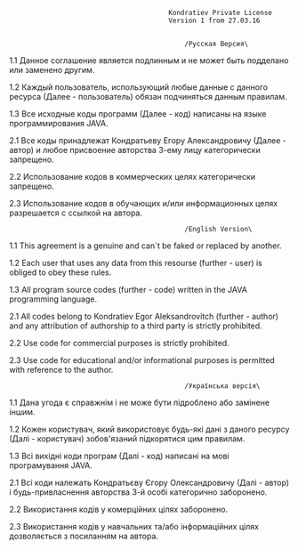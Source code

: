                                             Kondratiev Private License
                                            Version 1 from 27.03.16
                                            
                                            
                                                /Русская Версия\

1.1 Данное соглашение является подлинным и не может быть подделано  или заменено другим.

1.2 Каждый пользователь, использующий любые данные с данного ресурса (Далее - пользователь) обязан подчиняться данным правилам.

1.3 Все исходные коды программ (Далее - код) написаны на языке программирования JAVA.

2.1 Все коды принадлежат Кондратьеву Егору Александровичу (Далее - автор) и любое присвоение авторства 3-ему лицу категорически запрещено.

2.2 Использование кодов в коммерческих целях категорически запрещено.

2.3 Использование кодов в обучающих и/или информационных целях разрешается с ссылкой на автора.


                                                /English Version\

1.1 This agreement is a genuine and can`t be faked or replaced by another.

1.2 Each user that uses any data from this resourse (further - user) is obliged to obey these rules.

1.3 All program source codes (further - code) written in the JAVA programming language.

2.1 All codes belong to Kondratiev Egor Aleksandrovitch (further - author) and any attribution of authorship to a third party is strictly prohibited.

2.2 Use code for commercial purposes is strictly prohibited.

2.3 Use code for educational and/or informational purposes is permitted with reference to the author.


                                                /Українська версія\
                                                
1.1 Дана угода є справжнім і не може бути підроблено або замінене іншим.

1.2 Кожен користувач, який використовує будь-які дані з даного ресурсу (Далі - користувач) зобов'язаний підкорятися цим правилам.

1.3 Всі вихідні коди програм (Далі - код) написані на мові програмування JAVA.

2.1 Всі коди належать Кондратьєву Єгору Олександровичу (Далі - автор) і будь-привласнення авторства 3-й особі категорично заборонено.

2.2 Використання кодів у комерційних цілях заборонено.

2.3 Використання кодів у навчальних та/або інформаційних цілях дозволяється з посиланням на автора.
